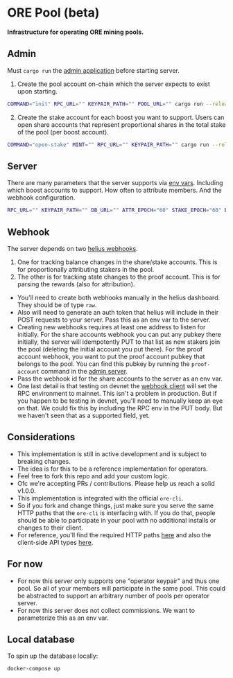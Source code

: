 # ORE Pool (beta)

**Infrastructure for operating ORE mining pools.**

## Admin
Must `cargo run` the [admin application](./admin/src/main.rs) before starting server.

1) Create the pool account on-chain which the server expects to exist upon starting.
```sh
COMMAND="init" RPC_URL="" KEYPAIR_PATH="" POOL_URL="" cargo run --release
```
2) Create the stake account for each boost you want to support. Users can open share accounts that represent proportional shares in the total stake of the pool (per boost account).
```sh
COMMAND="open-stake" MINT="" RPC_URL="" KEYPAIR_PATH="" cargo run --release
```

## Server
There are many parameters that the server supports via [env vars](./server/.env.example). 
Including which boost accounts to support. How often to attribute members. And the webhook configuration.
```sh
RPC_URL="" KEYPAIR_PATH="" DB_URL="" ATTR_EPOCH="60" STAKE_EPOCH="60" BOOST_ONE="" HELIUS_API_KEY="" HELIUS_AUTH_TOKEN="" HELIUS_WEBHOOK_ID="" HELIUS_WEBHOOK_URL="http://your-server.com/webhook/share-account" RUST_LOG=info cargo run --release
```

## Webhook
The server depends on two [helius webhooks](https://docs.helius.dev/webhooks-and-websockets/what-are-webhooks).
1) One for tracking balance changes in the share/stake accounts. This is for proportionally attributing stakers in the pool.
2) The other is for tracking state changes to the proof account. This is for parsing the rewards (also for attribution).
- You'll need to create both webhooks manually in the helius dashboard. They should be of type `raw`.
- Also will need to generate an auth token that helius will include in their POST requests to your server. Pass this as an env var to the server.
- Creating new webhooks requires at least one address to listen for initially. For the share accounts webhook you can put any pubkey there initially,
the server will idempotently PUT to that list as new stakers join the pool (deleting the initial account you put there). For the proof account webhook, you want to put the proof account pubkey that belongs to the pool. You can find this pubkey by running the `proof-account` command in the [admin server](./admin/src/main.rs).
- Pass the webhook id for the share accounts to the server as an env var.
- One last detail is that testing on devnet the [webhook client](./server/src/webhook.rs) will set the RPC environment to mainnet. This isn't a problem in production. But if you happen to be testing in devnet, you'll need to manually keep an eye on that. We could fix this by including the RPC env in the PUT body. But we haven't seen that as a supported field, yet.


## Considerations
- This implementation is still in active development and is subject to breaking changes.
- The idea is for this to be a reference implementation for operators.
- Feel free to fork this repo and add your custom logic.
- Ofc we're accepting PRs / contributions. Please help us reach a solid v1.0.0.
- This implementation is integrated with the official `ore-cli`.
- So if you fork and change things, just make sure you serve the same HTTP paths that the `ore-cli` is interfacing with. If you do that, people should be able to participate in your pool with no additional installs or changes to their client.
- For reference, you'll find the required HTTP paths [here](./server/src/contributor.rs) and also the client-side API types [here](./types/src/lib.rs).

## For now
- For now this server only supports one "operator keypair" and thus one pool. So all of your members will participate in the same pool. This could be abstracted to support an arbitrary number of pools per operator server.
- For now this server does not collect commissions. We want to parameterize this as an env var.

## Local database
To spin up the database locally:
```
docker-compose up
```
